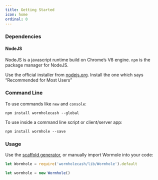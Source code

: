 ```yaml
---
title: Getting Started
icon: home
ordinal: 0
---
```


### Dependencies

#### NodeJS

NodeJS is a javascript runtime build on Chrome’s V8 engine. `npm` is the package manager for NodeJS.

Use the official installer from [nodejs.org](https://nodejs.org/). Install the one which says “Recommended for Most Users”

### Command Line

To use commands like `new` and `console`:

    npm install wormholecash --global

To use inside a command line script or client/server app:

    npm install wormhole --save

### Usage

Use the [scaffold generator](./new.html), or manually import Wormole into your code:

```js
let Wormhole = require('wormholecash/lib/Wormhole').default

let wormhole = new Wormhole()
```
